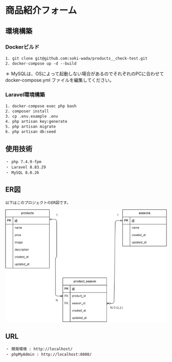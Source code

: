 # 商品紹介フォーム

## 環境構築
### Dockerビルド
    1. git clone git@github.com:soki-wada/products__check-test.git
    2. docker-compose up -d --build

  ＊ MySQLは、OSによって起動しない場合があるのでそれぞれのPCに合わせて docker-compose.yml ファイルを編集してください。

### Laravel環境構築
    1. docker-compose exec php bash
    2. composer install
    3. cp .env.example .env
    4. php artisan key:generate
    5. php artisan migrate
    6. php artisan db:seed

## 使用技術
    ・ php 7.4.9-fpm
    ・ Laravel 8.83.29
    ・ MySQL 8.0.26

## ER図
    以下はこのプロジェクトのER図です。

![ER図](https://github.com/soki-wada/products__check-test/blob/main/test.png)

## URL
    ・ 開発環境 : http://localhost/
    ・ phpMyAdmin : http://localhost:8080/
